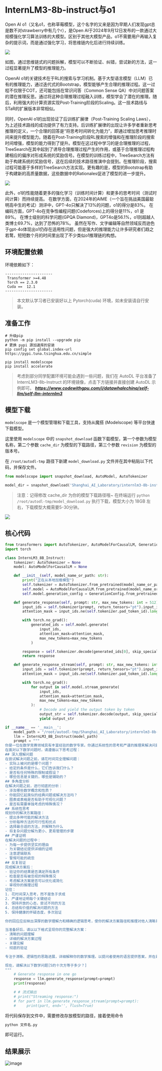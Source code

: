 <h1>InternLM3-8b-instruct与o1</h1>

Open AI o1（又名o1，也称草莓模型，这个名字的又来是因为早期人们发现gpt总是数不对strawberry中有几个r），是Open AI于2024年9月12日发布的一款通过大规模强化学习算法训练的大模型。区别于其他大模型产品，o1不需要用户再输入复杂的提示词，而是通过强化学习，将思维链内化后进行持续训练。

<img src="https://github.com/riannyway/self-llm/blob/patch-1/models/InternLM3/images/o1-1.png?raw=true">

<p>如图，通过思维链式的问题拆解，模型可以不断验证、纠错，尝试新的方法，这一过程显著提升了模型的推理能力。</p>
OpenAI o1的关键技术在于RL的搜索与学习机制。基于大型语言模型（LLM）已有的推理能力，通过迭代式的Bootstrap，模型能够产生合理的推理过程。这一过程不仅限于COT，还可能包括在常识问答（Common Sense QA）中对问题答案的潜在推理反思。通过将这种合理推理过程融入训练，模型学会了潜在的推理。随后，利用强大的计算资源实现Post-Training阶段的Scaling。这一技术路线与STaR的扩展版本非常相似。


<p>同时，OpenAI o1的出现验证了后训练扩展律（Post-Training Scaling Laws），为上述技术路线的成功提供了有力支持。后训练扩展律的出现让许多学者重新思考推理的定义，一个合理的回答是“将思考时间转化为能力”，即通过增加思考推理时间来提升模型能力。随着在Post-Training阶段RL搜索的增强和在推理阶段的搜索时间增强，模型的能力得到了提升。模型在这过程中学习的是合理推理的过程，TreeSearch在其中起到了诱导合理推理过程产生的作用，或基于合理推理过程构建相应的偏序对形成系统的奖励信号。在模型的训练过程中，TreeSearch方法有助于构建系统的奖励信号，这在后续的技术路径推演中会提到。在推理阶段，搜索过程可能基于多样的TreeSearch方法实现。更有趣的是，模型的Bootstrap有助于构建新的高质量数据，这些数据中的Rationales促进了模型的进一步提升。</p>

<img src="https://github.com/riannyway/self-llm/blob/patch-1/models/InternLM3/images/70fc262cd3a3cba523257d3a54afb73.png?raw=true">

此外，o1的性能随着更多的强化学习（训练时间计算）和更多的思考时间（测试时间计算）而持续提高。
在数学方面，在2024年的AIME（一个旨在挑战美国最聪明高中生的考试）测评中，GPT-4o只解决了13%的问题，o1的得分是83%。
在编码方面，GPT-4o在竞争性编程问题(Codeforces)上的得分是11%，o1 是89%。
在博士级别的科学问题(GPQA Diamond)，GPT4o是56.1%，o1则超越人类博士69.7%，达到了恐怖的78%。
虽然在写作、文字编辑等自然领域反而逊色于gpt-4o体现出o1仍存在适用性问题，但是强大的推理能力让许多研究者们趋之若鹜，短短数个月的时间里出现了不少类似o1推理链的构想。

## 环境配置依赖

环境依赖如下：
```
----------------------
 Transformer >=4.48 
 Torch == 2.3.0     
 Cuda ==  12.1  
----------------------
```

 >本文默认学习者已安装好以上 Pytorch(cuda) 环境，如未安装请自行安装。

## 准备工作
```shell
# 升级pip
python -m pip install --upgrade pip
# 更换 pypi 源加速库的安装
pip config set global.index-url https://pypi.tuna.tsinghua.edu.cn/simple

pip install modelscope
pip install accelerate
```
> 考虑到部分同学配置环境可能会遇到一些问题，我们在 AutoDL 平台准备了 InternLM3-8b-Instruct 的环境镜像，点击下方链接并直接创建 AutoDL 示例即可。
> ***https://www.codewithgpu.com/i/datawhalechina/self-llm/self-llm-internlm3***

## 模型下载

`modelscope` 是一个模型管理和下载工具，支持从魔搭 (Modelscope) 等平台快速下载模型。

这里使用 `modelscope` 中的 `snapshot_download` 函数下载模型，第一个参数为模型名称，第二个参数 `cache_dir` 为模型的下载路径，第三个参数 `revision` 为模型的版本号。

在 `/root/autodl-tmp` 路径下新建 `model_download.py` 文件并在其中粘贴以下代码，并保存文件。

```python
from modelscope import snapshot_download, AutoModel, AutoTokenizer

model_dir = snapshot_download('Shanghai_AI_Laboratory/internlm3-8b-instruct', cache_dir='./', revision='master')
```

> 注意：记得修改 cache_dir 为你的模型下载路径哦~
在终端运行 `python /root/autodl-tmp/model_download.py` 执行下载，模型大小为 18GB 左右，下载模型大概需要5-30分钟。
<img src="https://github.com/riannyway/self-llm/blob/patch-1/models/InternLM3/images/o1.png?raw=true">

## 核心代码
```python
from transformers import AutoTokenizer, AutoModelForCausalLM, GenerationConfig
import torch

class InternLM3_8B_Instruct:
    tokenizer: AutoTokenizer = None
    model: AutoModelForCausalLM = None

    def __init__(self, model_name_or_path: str):
        print("正在从本地加载模型")
        self.tokenizer = AutoTokenizer.from_pretrained(model_name_or_path, use_fast=False, trust_remote_code=True)
        self.model = AutoModelForCausalLM.from_pretrained(model_name_or_path, torch_dtype=torch.bfloat16, device_map="auto", trust_remote_code=True)
        self.model.generation_config = GenerationConfig.from_pretrained(model_name_or_path, trust_remote_code=True)

    def generate_response(self, prompt: str, max_new_tokens: int = 512):
        input_ids = self.tokenizer(prompt, return_tensors="pt").input_ids.to('cuda')
        attention_mask = input_ids.ne(self.tokenizer.pad_token_id).long().to('cuda')

        with torch.no_grad():
            generated_ids = self.model.generate(
                input_ids,
                attention_mask=attention_mask,
                max_new_tokens=max_new_tokens
            )

        response = self.tokenizer.decode(generated_ids[0], skip_special_tokens=True)
        return response

    def generate_response_stream(self, prompt: str, max_new_tokens: int = 512):
        input_ids = self.tokenizer(prompt, return_tensors="pt").input_ids.to('cuda')
        attention_mask = input_ids.ne(self.tokenizer.pad_token_id).long().to('cuda')

        with torch.no_grad():
            for output in self.model.stream_generate(
                input_ids,
                attention_mask=attention_mask,
                max_new_tokens=max_new_tokens
            ):
                # Decode and yield the output token by token
                output_str = self.tokenizer.decode(output, skip_special_tokens=True)
                yield output_str

if __name__ == '__main__':
    model_path = "/root/autodl-tmp/Shanghai_AI_Laboratory/internlm3-8b-instruct"
    llm = InternLM3_8B_Instruct(model_path)
    prompt = """
你是一位在数学竞赛领域具有丰富经验的数学专家。你通过系统性的思考和严谨的推理来解决问题。
在面对以下数学问题时，请遵循以下思考过程：
## 深入理解问题
在尝试解决问题之前，请花时间完全理解问题：
- 实际上被问的是哪个问题？
- 给定的条件是什么，它们告诉我们什么？
- 是否有任何特殊的限制或假设？
- 哪些信息是关键的，哪些是辅助的？
## 多角度分析
在解决问题之前，进行彻底的分析：
- 涉及哪些数学概念和性质？
- 你能回忆起类似的经典问题或解决方法吗？
- 图表或表格是否有助于可视化问题？
- 是否有需要单独考虑的特殊情况？
## 系统性思考
规划你的解决方案路径：
- 提出多种可能的解决方法
- 分析每种方法的可行性和优点
- 选择最合适的方法，并解释为什么
- 将复杂问题分解为更小、更易管理的步骤
## 严谨证明
在解决问题的过程中：
- 为每一步提供坚实的理由
- 为关键结论提供详细的证明
- 注意逻辑联系
- 警惕可能的疏忽
## 反复验证
完成解决方案后：
- 验证你的结果是否满足所有条件
- 检查是否有被忽视的特殊情况
- 考虑解决方案是否可以优化或简化
- 审视你的推理过程
记住：
1. 花时间深入思考，而不是急于求成
2. 严谨地证明每个关键结论
3. 保持开放的心态，尝试不同的方法
4. 总结有价值的解决问题的方法
5. 保持健康的怀疑态度，多次验证

你的回应应反映出深厚的数学理解力和精确的逻辑思考，使你的解决方案路径和推理对他人清晰易懂。

当准备好后，请以以下格式呈现你的完整解决方案：
- 清晰的问题理解
- 详细的解决方案过程
- 关键见解
- 彻底的验证

专注于清晰、逻辑性的思路进展，详细解释你的数学推理。以提问者使用的语言提供答案，并在最后使用 '\\boxed{}' 重复最终答案。

现在，请解决以下数学问题[5的十次方等于多少？]
"""
    # Generate response in one go
    response = llm.generate_response(prompt=prompt)
    print(response)

    # # 流式输出
    # print("Streaming response:")
    # for part in llm.generate_response_stream(prompt=prompt):
    #     print(part, end='', flush=True)

```
将代码保存到文件中，需要修改存放模型的路径，接着使用命令
```python
python 文件名.py
```
即可运行。

## 结果展示
![image](https://github.com/user-attachments/assets/ca4c7636-33c5-4560-9aaf-0eeb753b137c)

